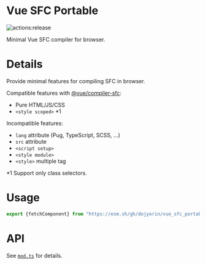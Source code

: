 # **Vue SFC Portable**
![actions:release](https://github.com/dojyorin/vue_sfc_portable/actions/workflows/release.yaml/badge.svg)

Minimal Vue SFC compiler for browser.

# Details
Provide minimal features for compiling SFC in browser.

Compatible features with [@vue/compiler-sfc](https://www.npmjs.com/package/@vue/compiler-sfc):

- Pure HTML/JS/CSS
- `<style scoped>` *1

Incompatible features:

- `lang` attribute (Pug, TypeScript, SCSS, ...)
- `src` attribute
- `<script setup>`
- `<style module>`
- `<style>` multiple tag

*1 Support only class selectors.

# Usage
```ts
export {fetchComponent} from "https://esm.sh/gh/dojyorin/vue_sfc_portable@version/mod.ts?bundle&target=esnext";
```

# API
See [`mod.ts`](./mod.ts) for details.